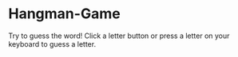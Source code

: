 # Hangman-Game

Try to guess the word! Click a letter button or press a letter on your keyboard to guess a letter.
